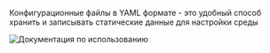 Конфигурационные файлы в YAML формате - это удобный способ хранить и записывать статические данные для настройки среды

![Документация по использованию](https://pyyaml.org/wiki/PyYAMLDocumentation)
